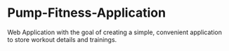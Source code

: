 # Pump-Fitness-Application
Web Application with the goal of creating a simple, convenient application to store workout details and trainings. 
